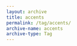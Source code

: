```yaml
---
layout: archive
title: accents
permalink: /tag/accents/
archive-name: accents
archive-type: Tag
---
```

